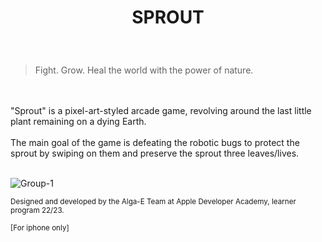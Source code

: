 
<H1>
  <p align="center">
    SPROUT
 </H1>
  </p>
</H1>
<br/>

> Fight. Grow. Heal the world with the power of nature. 

<br/> <br/>
"Sprout" is a pixel-art-styled arcade game, revolving around the last little plant remaining on a dying Earth. 
<br/> <br/>
The main goal of the game is defeating the robotic bugs to protect the sprout by swiping on them and preserve the sprout three leaves/lives. 
<br/> <br/>

![Group-1](https://user-images.githubusercontent.com/113616815/216680862-2ce8eef5-4923-4d78-9cee-17a5d8c5b758.png)



<sub> Designed and developed by the Alga-E Team at Apple Developer Academy, learner program 22/23. </sub>

<sub> [For iphone only] </sub>


